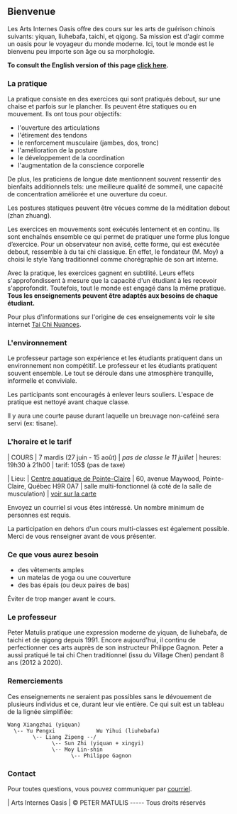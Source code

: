 ## Bienvenue

Les Arts Internes Oasis offre des cours sur les arts de guérison chinois
suivants: yiquan, liuhebafa, taichi, et qigong. Sa mission est d'agir comme un
oasis pour le voyageur du monde moderne. Ici, tout le monde est le bienvenu peu
importe son âge ou sa morphologie.

**To consult the English version of this page [click here](index.md).**

### La pratique

La pratique consiste en des exercices qui sont pratiqués debout, sur une chaise
et parfois sur le plancher. Ils peuvent être statiques ou en mouvement. Ils ont
tous pour objectifs:

* l'ouverture des articulations
* l'étirement des tendons
* le renforcement musculaire (jambes, dos, tronc)
* l'amélioration de la posture
* le développement de la coordination
* l'augmentation de la conscience corporelle

De plus, les praticiens de longue date mentionnent souvent ressentir des
bienfaits additionnels tels: une meilleure qualité de sommeil, une capacité de
concentration améliorée et une ouverture du coeur.

Les postures statiques peuvent être vécues comme de la méditation debout (zhan
zhuang).

Les exercices en mouvements sont exécutés lentement et en continu. Ils sont
enchaînés ensemble ce qui permet de pratiquer une forme plus longue d’exercice.
Pour un observateur non avisé, cette forme, qui est exécutée debout, ressemble
à du tai chi classique. En effet, le fondateur (M. Moy) a choisi le style Yang
traditionnel comme chorégraphie de son art interne.

Avec la pratique, les exercices gagnent en subtilité. Leurs effets
s'approfondissent à mesure que la capacité d'un étudiant à les recevoir
s'approfondit. Toutefois, tout le monde est engagé dans la même pratique. 
**Tous les enseignements peuvent être adaptés aux besoins de chaque étudiant.**

Pour plus d'informations sur l'origine de ces enseignements voir le site
internet [Tai Chi Nuances](https://taichinuances.com).

### L'environnement

Le professeur partage son expérience et les étudiants pratiquent dans un
environnement non compétitif. Le professeur et les étudiants pratiquent souvent
ensemble. Le tout se déroule dans une atmosphère tranquille, informelle et
conviviale.

Les participants sont encouragés à enlever leurs souliers. L'espace de
pratique est nettoyé avant chaque classe.

Il y aura une courte pause durant laquelle un breuvage non-caféiné sera servi
(ex: tisane).

### L'horaire et le tarif

| COURS
| 7 mardis (27 juin - 15 août)
| *pas de classe le 11 juillet*
| heures: 19h30 à 21h00
| tarif: 105$ (pas de taxe)

| Lieu:
|      [Centre aquatique de Pointe-Claire](http://www.pointe-claire.ca/fr/horaires-et-installations-centre-aquatique/)
|      60, avenue Maywood, Pointe-Claire, Québec H9R 0A7
|      salle multi-fonctionnel (à coté de la salle de musculation)
|      [voir sur la carte](https://goo.gl/maps/3Dpr7Yw7d25m5mdv9)

Envoyez un courriel si vous êtes intéressé. Un nombre minimum de personnes est
requis.

La participation en dehors d'un cours multi-classes est également possible.
Merci de vous renseigner avant de vous présenter.

### Ce que vous aurez besoin

* des vêtements amples
* un matelas de yoga ou une couverture
* des bas épais (ou deux paires de bas)

Éviter de trop manger avant le cours.

### Le professeur

Peter Matulis pratique une expression moderne de yiquan, de liuhebafa, de
taichi et de qigong depuis 1991. Encore aujourd'hui, il continu de
perfectionner ces arts auprès de son instructeur Philippe Gagnon. Peter a aussi
pratiqué le tai chi Chen traditionnel (issu du Village Chen) pendant 8 ans
(2012 à 2020).

### Remerciements

Ces enseignements ne seraient pas possibles sans le dévouement de plusieurs
individus et ce, durant leur vie entière. Ce qui suit est un tableau de la
lignée simplifiée:

```
Wang Xiangzhai (yiquan)
  \-- Yu Pengxi             Wu Yihui (liuhebafa)
        \-- Liang Zipeng --/
              \-- Sun Zhi (yiquan + xingyi)
              \-- Moy Lin-shin
                    \-- Philippe Gagnon
```

### Contact

Pour toutes questions, vous pouvez communiquer par
[courriel](mailto:info@oasis-internal.art).

| Arts Internes Oasis
| © PETER MATULIS ----- Tous droits réservés
